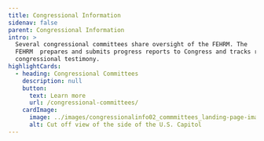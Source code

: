 ```yaml
---
title: Congressional Information
sidenav: false
parent: Congressional Information
intro: >
  Several congressional committees share oversight of the FEHRM. The
  FEHRM  prepares and submits progress reports to Congress and tracks related
  congressional testimony.
highlightCards:
  - heading: Congressional Committees
    description: null
    button:
      text: Learn more
      url: /congressional-committees/
    cardImage:
      image: ../images/congressionalinfo02_commmittees_landing-page-images_010625_v2-18.png
      alt: Cut off view of the side of the U.S. Capitol
---
```

